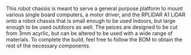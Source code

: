 This robot chassis is meant to serve a general purpose platform to mount various single board computers, a motor driver, and the RPLIDAR A1 LiDAR onto a robot chassis that is small enough to be used indoors, but large enough to be used outdoors as well.  The peices are designed to be cut from 3mm acyrlic, but can be altered to be used with a wide range of materials.  To complete the build, feel free to follow the BOM to obtain the rest of the necessary components. 
